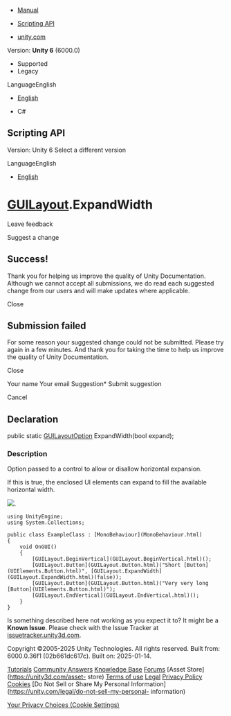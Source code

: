 [ ]()

  * [Manual](../Manual/index.html)
  * [Scripting API](../ScriptReference/index.html)

  * [unity.com](https://unity.com/)

Version: **Unity 6** (6000.0)

  * Supported
  * Legacy

LanguageEnglish

  * [English]()

  * C#

[ ](https://docs.unity3d.com)

## Scripting API

Version: Unity 6 Select a different version

LanguageEnglish

  * [English]()

#  [GUILayout](GUILayout.html).ExpandWidth

Leave feedback

Suggest a change

## Success!

Thank you for helping us improve the quality of Unity Documentation. Although
we cannot accept all submissions, we do read each suggested change from our
users and will make updates where applicable.

Close

## Submission failed

For some reason your suggested change could not be submitted. Please <a>try
again</a> in a few minutes. And thank you for taking the time to help us
improve the quality of Unity Documentation.

Close

Your name Your email Suggestion* Submit suggestion

Cancel

[ ]()

## Declaration

public static [GUILayoutOption](GUILayoutOption.html) ExpandWidth(bool
expand);

### Description

Option passed to a control to allow or disallow horizontal expansion.

If this is true, the enclosed UI elements can expand to fill the available
horizontal width.  
  
![](../StaticFiles/ScriptRefImages/ExpandWidth.png).

    
    
    using UnityEngine;
    using System.Collections;  
      
    public class ExampleClass : [MonoBehaviour](MonoBehaviour.html)
    {
        void OnGUI()
        {
            [GUILayout.BeginVertical](GUILayout.BeginVertical.html)();
            [GUILayout.Button](GUILayout.Button.html)("Short [Button](UIElements.Button.html)", [GUILayout.ExpandWidth](GUILayout.ExpandWidth.html)(false));
            [GUILayout.Button](GUILayout.Button.html)("Very very long [Button](UIElements.Button.html)");
            [GUILayout.EndVertical](GUILayout.EndVertical.html)();
        }
    }
    

Is something described here not working as you expect it to? It might be a
**Known Issue**. Please check with the Issue Tracker at
[issuetracker.unity3d.com](https://issuetracker.unity3d.com).

Copyright ©2005-2025 Unity Technologies. All rights reserved. Built from:
6000.0.36f1 (02b661dc617c). Built on: 2025-01-14.

[Tutorials](https://unity3d.com/learn) [Community
Answers](https://answers.unity3d.com) [Knowledge
Base](https://support.unity3d.com/hc/en-us)
[Forums](https://forum.unity3d.com) [Asset Store](https://unity3d.com/asset-
store) [Terms of use](https://docs.unity3d.com/Manual/TermsOfUse.html)
[Legal](https://unity.com/legal) [Privacy
Policy](https://unity.com/legal/privacy-policy)
[Cookies](https://unity.com/legal/cookie-policy) [Do Not Sell or Share My
Personal Information](https://unity.com/legal/do-not-sell-my-personal-
information)

[Your Privacy Choices (Cookie Settings)](javascript:void\(0\);)

